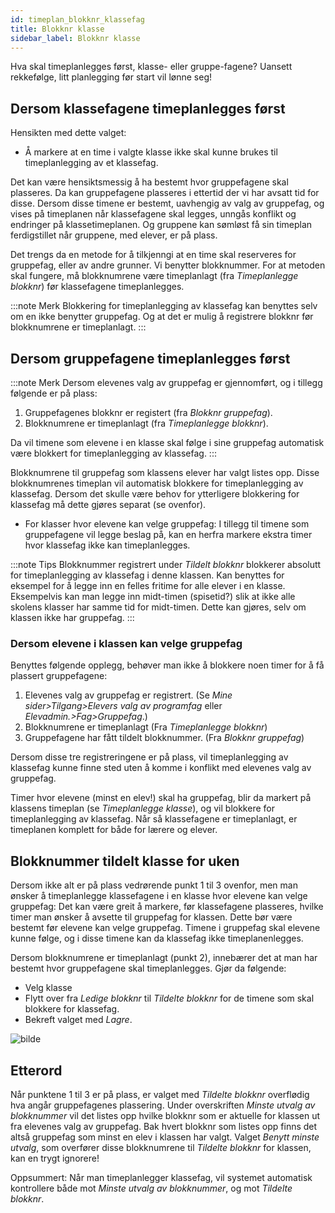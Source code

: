 ```yaml
---
id: timeplan_blokknr_klassefag
title: Blokknr klasse
sidebar_label: Blokknr klasse
---
```


Hva skal timeplanlegges først, klasse- eller gruppe-fagene? Uansett rekkefølge, litt planlegging før start vil lønne seg! 

## Dersom klassefagene timeplanlegges først

Hensikten med dette valget:

- Å markere at en time i valgte klasse ikke skal kunne brukes til timeplanlegging av et klassefag.

Det kan være hensiktsmessig å ha bestemt hvor gruppefagene skal plasseres. Da kan gruppefagene plasseres i ettertid der vi har avsatt tid for disse. Dersom disse timene er bestemt, uavhengig av valg av gruppefag, og vises på timeplanen når klassefagene skal legges, unngås konflikt og endringer på klassetimeplanen. Og gruppene kan sømløst få sin timeplan ferdigstillet når gruppene, med elever, er på plass.

Det trengs da en metode for å tilkjenngi at en time skal reserveres for gruppefag, eller av andre grunner. Vi benytter blokknummer. For at metoden skal fungere, må blokknumrene være timeplanlagt (fra _Timeplanlegge blokknr_) før klassefagene timeplanlegges. 

:::note Merk 
Blokkering for timeplanlegging av klassefag kan benyttes selv om en ikke benytter gruppefag. Og at det er mulig å registrere blokknr før blokknumrene er timeplanlagt.
:::

## Dersom gruppefagene timeplanlegges først

:::note Merk
Dersom elevenes valg av gruppefag er gjennomført, og i tillegg følgende er på plass: 
1. Gruppefagenes blokknr er registert (fra _Blokknr gruppefag_).
2. Blokknumrene er timeplanlagt (fra _Timeplanlegge blokknr_).

Da vil timene som elevene i en klasse skal følge i sine gruppefag automatisk være blokkert for timeplanlegging av klassefag.
:::

Blokknumrene til gruppefag som klassens elever har valgt listes opp. Disse blokknumrenes timeplan vil automatisk blokkere for timeplanlegging av klassefag. Dersom det skulle være behov for ytterligere blokkering for klassefag må dette gjøres separat (se ovenfor).

- For klasser hvor elevene kan velge gruppefag: I tillegg til timene som gruppefagene vil legge beslag på, kan en herfra markere ekstra timer hvor klassefag ikke kan timeplanlegges. 

:::note Tips 
Blokknummer registrert under _Tildelt blokknr_ blokkerer absolutt for timeplanlegging av klassefag i denne klassen. Kan benyttes for eksempel for å legge inn en felles fritime for alle elever i en klasse. Eksempelvis kan man legge inn midt-timen (spisetid?) slik at ikke alle skolens klasser har samme tid for midt-timen. Dette kan gjøres, selv om klassen ikke har gruppefag. 
:::

### Dersom elevene i klassen kan velge gruppefag

Benyttes følgende opplegg, behøver man ikke å blokkere noen timer for å få plassert gruppefagene:

1. Elevenes valg av gruppefag er registrert. (Se _Mine sider>Tilgang>Elevers valg av programfag_ eller _Elevadmin.>Fag>Gruppefag_.)
2. Blokknumrene er timeplanlagt (Fra _Timeplanlegge blokknr_)
3. Gruppefagene har fått tildelt blokknummer. (Fra _Blokknr gruppefag_)

Dersom disse tre registreringene er på plass, vil timeplanlegging av klassefag kunne finne sted uten å komme i konflikt med elevenes valg av gruppefag.

Timer hvor elevene (minst en elev!) skal ha gruppefag, blir da markert på klassens timeplan (se _Timeplanlegge klasse_), og vil blokkere for timeplanlegging av  klassefag. Når så klassefagene er timeplanlagt, er timeplanen komplett for både for lærere og elever.

## Blokknummer tildelt klasse for uken
Dersom ikke alt er på plass vedrørende punkt 1 til 3 ovenfor, men man ønsker å timeplanlegge klassefagene i en klasse hvor elevene kan velge gruppefag:
Det kan være greit å markere, før klassefagene plasseres, hvilke timer man ønsker å avsette til gruppefag for klassen. Dette bør være bestemt før elevene kan velge gruppefag. Timene i gruppefag skal elevene kunne følge, og i disse timene kan da klassefag ikke timeplanenlegges.

Dersom blokknumrene er timeplanlagt (punkt 2), innebærer det at man har bestemt hvor gruppefagene skal timeplanlegges. Gjør da følgende:
- Velg klasse
- Flytt over fra _Ledige blokknr_ til _Tildelte blokknr_ for de timene som skal blokkere for klassefag.
- Bekreft valget med _Lagre_.

![bilde](https://user-images.githubusercontent.com/80097133/160382311-6be42fbd-36e2-4a03-902e-99678c959ae5.png)

## Etterord
Når punktene 1 til 3 er på plass, er valget med _Tildelte blokknr_ overflødig hva angår gruppefagenes plassering. Under overskriften _Minste utvalg av blokknummer_ vil det listes opp hvilke blokknr som er aktuelle for klassen ut fra elevenes valg av gruppefag. Bak hvert blokknr som listes opp finns det altså gruppefag som minst en elev i klassen har valgt. 
Valget _Benytt minste utvalg_, som overfører disse blokknumrene til _Tildelte blokknr_ for klassen, kan en trygt ignorere! 

Oppsummert: Når man timeplanlegger klassefag, vil systemet automatisk kontrollere både mot  _Minste utvalg av blokknummer_, og mot _Tildelte blokknr_.
